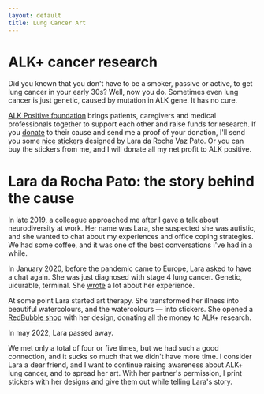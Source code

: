 ```yaml
---
layout: default
title: Lung Cancer Art
---
```


# ALK+ cancer research

Did you known that you don't have to be a smoker, passive or active, to get lung cancer in your early 30s? Well, now you do. Sometimes even lung cancer is just genetic, caused by mutation in ALK gene. It has no cure. 

[ALK Positive foundation](https://www.alkpositive.org/) brings patients, caregivers and medical professionals together to support each other and raise funds for research. If you [donate](https://alkpositive.kindful.com/) to their cause and send me a proof of your donation, I'll send you some [nice stickers](link) designed by Lara da Rocha Vaz Pato. Or you can buy the stickers from me, and I will donate all my net profit to ALK positive.

# Lara da Rocha Pato: the story behind the cause

In late 2019, a colleague approached me after I gave a talk about neurodiversity at work. Her name was Lara, she suspected she was autistic, and she wanted to chat about my experiences and office coping strategies. We had some coffee, and it was one of the best conversations I've had in a while.

In January 2020, before the pandemic came to Europe, Lara asked to have a chat again. She was just diagnosed with stage 4 lung cancer. Genetic, uicurable, terminal. She [wrote](https://medium.com/@laradarocha) a lot about her experience.

At some point Lara started art therapy. She transformed her illness into beautiful watercolours, and the watercolours — into stickers. She opened a [RedBubble shop](https://www.redbubble.com/people/ducksrock/shop) with her design, donating all the money to ALK+ research.

In may 2022, Lara passed away.

We met only a total of four or five times, but we had such a good connection, and it sucks so much that we didn't have more time. I consider Lara a dear friend, and I want to continue raising awareness about ALK+ lung cancer, and to spread her art. With her partner's permission, I print stickers with her designs and give them out while telling Lara's story.

